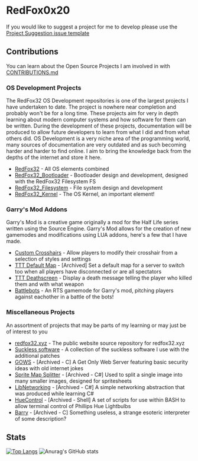 <h1>RedFox0x20</h1>
<p>If you would like to suggest a project for me to develop please use the <a href="https://github.com/RedFox0x20/RedFox0x20/issues/new?assignees=RedFox0x20&labels=Suggestion&template=project-suggestion.md&title=Project+suggestion%3A+%3CName%3E" target="_blank">Project Suggestion issue template</a></p>
<h2>Contributions</h2>
<p>You can learn about the Open Source Projects I am involved in with <a href="https://github.com/RedFox0x20/RedFox0x20/blob/master/CONTRIBUTIONS.md">CONTRIBUTIONS.md</a></p>
<div>
	<h3>OS Development Projects</h3>
	<p>
		The RedFox32 OS Development repositories is one of the largest projects I have undertaken to date. The project is nowhere near completion and probably won't be for a long time. These projects aim for very in depth learning about modern computer systems and how software for them can be written. During the development of these projects, documentation will be produced to allow future developers to learn from what I did and from what others did. OS Development is a very niche area of the programming world, many sources of documentation are very outdated and as such becoming harder and harder to find online. I aim to bring the knowledge back from the depths of the internet and store it here.
	</p>
	<ul>
		<li><a href="https://github.com/RedFox0x20/RedFox32" target="_blank">RedFox32</a> - All OS elements combined</li>
		<li><a href="https://github.com/RedFox0x20/RedFox32_Bootloader" target="_blank">RedFox32_Bootloader</a> - Bootloader design and development, designed with the RedFox32 Filesystem FS</li>
		<li><a href="https://github.com/RedFox0x20/RedFox32_Filesystem" target="_blank">RedFox32_Filesystem</a> - File system design and development</li>
		<li><a href="https://github.com/RedFox0x20/RedFox32_Kernel" target="_blank">RedFox32_Kernel</a> - The OS Kernel, an important element!</li>
	</ul>
</div>

<div>
	<h3>Garry's Mod Addons</h3>
	<p>Garry's Mod is a creative game originally a mod for the Half Life series written using the Source Engine. Garry's Mod allows for the creation of new gamemodes and modifications using LUA addons, here's a few that I have made.</p>
	<ul>
		<li><a href="https://github.com/RedFox0x20/GMOD-Custom-Crosshairs" target="_blank">Custom Crosshairs</a> - Allow players to modify their crosshair from a selection of styles and settings</li>
		<li><a href="https://github.com/RedFox0x20/GMOD-TTT-DefaultMap" target="_blank">TTT Default Map</a> - [Archived] Set a default map for a server to switch too when all players have disconnected or are all spectators</li>
		<li><a href="https://github.com/RedFox0x20/GMOD-TTT-Deathscreen" target="_blank">TTT Deathscreen</a> - Display a death message telling the player who killed them and with what weapon</li>
		<li><a href="https://github.com/RedFox0x20/GMOD-BattleBots" target="_blank">Battlebots</a> - An RTS gamemode for Garry's mod, pitching players against eachother in a battle of the bots!</li>
	</ul>
</div>

<div>
	<h3>Miscellaneous Projects</h3>
	<p>An assortment of projects that may be parts of my learning or may just be of interest to you</p>
	<ul>
		<li><a href="https://github.com/RedFox0x20/RedFox32.xyz" target="_blank">redfox32.xyz</a> - The public website source repository for redfox32.xyz</li>
		<li><a href="https://github.com/RedFox0x20/Suckless-software" target="_blank">Suckless software</a> - A collection of the suckless software I use with the additional patches</li>
		<li><a href="https://github.com/RedFox0x20/GOWS" target="_blank">GOWS</a> - [Archived - C] A Get Only Web Server featuring basic security ideas with old internet jokes</li>
		<li><a href="https://github.com/RedFox0x20/SpriteMapSplitter" target="_blank">Sprite Map Splitter</a> - [Archived - C#] Used to split a single image into many smaller images, designed for spritesheets</li>
		<li><a href="https://github.com/RedFox0x20/LibNetworking" target="_blank">LibNetworking</a> - [Archived - C#] A simple networking abstraction that was produced while learning C#</li>
		<li><a href="https://github.com/RedFox0x20/HueControl" target="_blank">HueControl</a> - [Archived - Shell] A set of scripts for use within BASH to allow terminal control of Phillips Hue Lightbulbs</li>
		<li><a href="https://github.com/RedFox0x20/Barry" target="_blank">Barry</a> - [Archived - C] Something useless, a strange esoteric interpreter of some description?</li>
	</ul>
	</ul>
</div>

## Stats
[![Top Langs](https://github-readme-stats.vercel.app/api/top-langs/?username=RedFox0x20)](https://github.com/RedFox0x20)
![Anurag's GitHub stats](https://github-readme-stats.vercel.app/api?username=RedFox0x20&show_icons=true&theme=radical)
